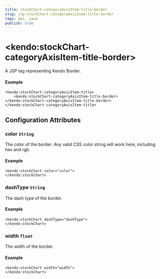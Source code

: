 ```yaml
---
title: stockChart-categoryAxisItem-title-border
slug: jsp-stockChart-categoryAxisItem-title-border
tags: api, java
publish: true
---
```


# \<kendo:stockChart-categoryAxisItem-title-border\>
A JSP tag representing Kendo Border.

#### Example
    <kendo:stockChart-categoryAxisItem-title>
        <kendo:stockChart-categoryAxisItem-title-border></kendo:stockChart-categoryAxisItem-title-border>
    </kendo:stockChart-categoryAxisItem-title>


## Configuration Attributes


### color `String`

The color of the border. Any valid CSS color string will work here, including
hex and rgb.

#### Example
    <kendo:stockChart color="color">
    </kendo:stockChart>



### dashType `String`

The dash type of the border.

#### Example
    <kendo:stockChart dashType="dashType">
    </kendo:stockChart>



### width `float`

The width of the border.

#### Example
    <kendo:stockChart width="width">
    </kendo:stockChart>


